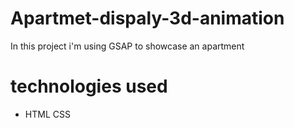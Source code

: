 # Apartmet-dispaly-3d-animation

In this project i'm using GSAP to showcase an apartment

# technologies used
* HTML CSS
